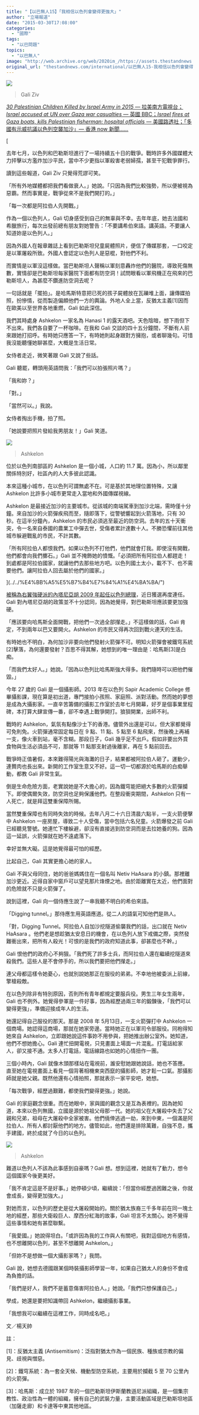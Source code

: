 ```yaml
---
title: "【以巴無人15】「我相信以色列會變得更強大」"
author: "立場報道"
date: "2015-03-30T17:08:00"
categories:
  - "國際"
tags:
  - "以巴問題"
topics:
  - "以巴無人"
image: "http://web.archive.org/web/2020im_/https://assets.thestandnews.com/media/photos/1001_bIyZI_E7jlf.png"
original_url: "thestandnews.com/international/以巴無人15-我相信以色列會變得更強大"
---
```

![](http://web.archive.org/web/2020im_/https://assets.thestandnews.com/media/photos/1001_bIyZI_E7jlf.png)
> Gali Ziv

[_30 Palestinian Children Killed by Israel Army in 2015_ _—_ 拉美南方電視台；_Israel accused at UN over Gaza war casualties_ _—_ 英國 BBC；_Israel fires at Gaza boats, kills Palestinian fisherman: hospital officials_ _—_ 美國路透社；「多國有示威抗議以色列空襲加沙」— 香港 now 新聞……](../../%E4%BB%A5%E5%B7%B4%E7%84%A1%E4%BA%BA/")

[

去年七月，以色列和巴勒斯坦進行了一場持續五十日的戰爭。戰時許多外國媒體大力抨擊以方濫炸加沙平民，當中不少更指以軍殺害老弱婦孺，甚至干犯戰爭罪行。

讀到這些報道，Gali Ziv 只覺得荒謬可笑。

「所有外地媒體都把我們看做衰人。」她說。「只因為我們比較強勢，所以便被視為惡霸。然而事實是，戰爭從來不是我們開打的。」

「每一次都是阿拉伯人先開戰。」

作為一個以色列人，Gali 切身感受到自己的無辜與不幸。去年年底，她去法國和希臘旅行，每次出發前總有朋友對她警告：「不要講希伯來語。講英語。不要讓人知道妳是以色列人。」

因為外國人在報章雜誌上看到巴勒斯坦兒童屍體照片，便信了傳媒那套，一口咬定是以軍屠殺所致。外國人會認定以色列人是惡棍，對他們不利。

而實情是以軍沒這樣做。當巴勒斯坦人聲稱以軍刻意轟炸他們的醫院，導致死傷無數，實情卻是巴勒斯坦每家醫院下面都有防空洞！試問眼看以軍飛機正在飛來的巴勒斯坦人，為甚麼不鑽進防空洞去呢？

一句話就是「擺拍」。是哈馬斯特意把已死的孩子屍體放在瓦礫堆上面，讓傳媒拍照，扮慘情，從而製造偏頗他們一方的輿論。外地人全上當，反猶太主義\[1\]因而在歐美以至世界各地重燃，Gali 如此深信。

我們其時處身 Ashkelon 一家名為 Hanasi 1 的露天酒吧。天色陰暗，想下雨但下不出來。我們各自要了一杯咖啡。在我和 Gali 交談的四十五分鐘間，不斷有人前來跟她打招呼。有時她只應答一下，有時她則起身跟對方擁抱，或者聊幾句。可惜我沒能聽懂她聊甚麼，大概是生活日常。

女侍者走近，微笑著跟 Gali 又說了些話。

Gali 聽罷，轉頭用英語問我：「我們可以拍張照片嗎？」

「我和妳？」

「對。」

「當然可以。」我說。

女侍者掏出手機，拍了照。

「她說要把照片發給我男朋友！」Gali 笑道。

![](http://web.archive.org/web/2020im_/https://assets.thestandnews.com/media/photos/1002_K7GT7_Yc7Sf.png)
> Ashkelon

位於以色列南部區的 Ashkelon 是一個小城，人口約 11.7 萬。因為小，所以鄰里關係特別好，社區內的人大多彼此認識。

本來這種小城市，在以色列可謂無處不在。可是基於其地理位置特殊，又讓 Ashkelon 比許多小城市更常走入當地和外國傳媒視線。

Ashkelon 是最接近加沙的主要城市。從該城的南端駕車到加沙北端，需時僅十分鐘。來自加沙的火箭彈疾飛而至，隨即落下，從警號響起到火箭落地，只有 30 秒。在這半分鐘內，Ashkelon 的市民必須逃至最近的防空洞。去年的五十天衝突，令一名來自泰國的農業工中彈去世，受傷者累計達數十人。不勝恐懼前往其他城市躲避戰亂的市民，不計其數。

「所有阿拉伯人都恨我們。如果以色列不打他們，他們就會打我。即使沒有開戰，他們都會向我們擲石。」Gali 並不掩飾她的憤慨。「必須把所有阿拉伯人都趕走！到處都是阿拉伯國家，就讓他們去那些地方吧。以色列國土太小，載不下、也不需要他們。讓阿拉伯人回去屬於他們的國家。」

](../../%E4%BB%A5%E5%B7%B4%E7%84%A1%E4%BA%BA/")

[被稱為右翼強硬派的內塔尼亞胡 2009 年起](../../%E4%BB%A5%E5%B7%B4%E7%84%A1%E4%BA%BA/")[任以色列總理](../../international/%E7%99%BD%E5%AE%AE%E6%96%A5%E5%85%A7%E5%A1%94%E5%B0%BC%E4%BA%9E%E8%83%A1%E9%A3%9F%E8%A8%80-%E6%8F%9A%E8%A8%80-%E9%87%8D%E6%96%B0%E5%AF%A9%E8%A6%96-%E7%BE%8E%E4%BB%A5%E9%97%9C%E4%BF%82/)，近日獲選再度連任。Gali 對內塔尼亞胡的政策並不十分認同，因為她覺得，對巴勒斯坦應該要更加強硬。

「應該要向哈馬斯全面開戰，把他們一次過全部攆走。」不這樣做的話，Gali 肯定，不到兩年以巴又要開火。Ashkelon 的市民又得再次回到戰火連天的生活。

有時她也不明白，為何加沙非要向他們發射火箭彈不可。明知火箭彈會被鐵穹系統\[2\]擊落，為何還要發射？百思不得其解，她想到的唯一理由是：哈馬斯\[3\]是白痴。

「而我們太好人。」她說。「因為以色列比哈馬斯強大得多。我們隨時可以把他們催毀。」

今年 27 歲的 Gali 是一個攝影師。2013 年在以色列 Sapir Academic College 修畢攝影課，現在算是初出道，專門接拍小孩照、家庭照、派對活動。然而她的夢想是成為大攝影家。一直辛苦籌備的攝影工作室於去年七月開幕，好歹是個事業里程碑，本打算大肆宣傳一番，卻不幸遇上戰爭開打。狼狽開業，出師不利。

戰時的 Ashkelon，氣氛有點像沙士下的香港。儘管外出還是可以，但大家都覺得可免則免。火箭彈通常固定每日在 9 點、11 點、5 點至 6 點飛來，然後晚上再補一支，像火車到站，毫不含糊。那段日子，Gali 幾乎足不出戶。假如非要出外買食物與生活必須品不可，那就等 11 點那支射過後離家，再在 5 點前回去。

戰爭時正值暑假，本來難得陽光與海灘的日子，結果都被阿拉伯人砸了。運動少，連贅肉也長出來。新開的工作室生意又不好。這一切一切都源於哈馬斯的白痴舉動，都教 Gali 非常生氣。

倒是生命危險方面，老實說她是不大擔心的，因為鐵穹能把絕大多數的火箭彈攔下。即使偶爾失效，防空洞也足夠保護他們。在整段衝突期間，Ashkelon 只有一人死亡，就是拜這雙重保障所賜。

當然雙重保障也有同時失效的時候。去年八月二十六日清晨六點半，一支火箭便擊中 Ashkelon 一座房屋，導致二十人受傷，當中包括六名兒童。火箭爆發之前 Gali 已經聽見警號。她連忙下樓躲避，卻沒有直接逃到防空洞而是去拉她養的狗。因為這一延誤，火箭彈就在她不遠處落下。

幸好並無大礙。這是她覺得最可怕的經歷。

比起自己，Gali 其實更擔心她的家人。

Gali 不與父母同住，她的爸爸媽媽住在一個名叫 Netiv HaAsara 的小鎮。那裡離加沙更近。近得自家中窗戶可以望見那片烽煙之地。由於距離實在太近，他們面對的危險就不只是火箭彈了。

說到這裡，Gali 向一個侍應生說了一串我聽不明白的希伯來語。

「Digging tunnel。」那侍應生用英語應道。從二人的語氣可知他們是熟人。

「對，Digging Tunnel。阿拉伯人自加沙挖隧道偷襲我們的話，出口就在 Netiv HaAsara 。他們老是想趁猶太安息日的機會，在以色列人放下戒備之際，突然發難衝出來，把所有人殺光！可恨的是我們的政府知道此事，卻甚麼也不幹。」

Gali 恨他們的政府心不夠狠。「我們死了許多士兵，而阿拉伯人還在繼續挖隧道來殺我們。這些人是不會停手的，所以我們要把他們攆走。」

連父母都這樣令她憂心，也就別說她那正在服役的弟弟。不幸地他被委派上前線，擎槍殺敵。

在以色列除非有特別原因，否則所有青年都規定要服兵役。男生三年女生兩年，Gali 也不例外。她覺得參軍是一件好事，因為經歷過兩三年的鍛鍊後，「我們可以變得更強」，準備迎接成年人的生活。

她還記得自己服役的那天。那是 2008 年 5月13日，一支火箭彈打中 Ashkelon 一個商場。她認得這商場，那就在她家旁邊。當時她正在以軍司令部服役。同袍得知她來自 Ashkelon，立即跟她說這件事妳不用參與，把她推出辦公室外。她知道，他們不想她擔心。Gali 連忙扭開電視，只見畫面上場面一片混亂。打電話給家人，卻又接不通。太多人打電話，電話線路也如她的心情扭作一團。

三個小時內，Gali 就像木頭那樣站在電視前，誰安慰她跟她說話，她也不答應。直至她在電視畫面上看見一個背著相機東突西竄的攝影師，她才鬆一口氣。那攝影師就是她父親。既然他還有心情拍照，那就表示一家平安吧，她想。

「每次戰爭，經歷過艱難，都使我們變得更強。」她說。

Gali 的家庭觀念很重。而在她眼中，家與國的觀念又是互為表裡的。因為她知道，本來以色列無國，立國是源於她祖父母那一代。她的祖父在大屠殺中失去了父親和兄弟，祖母在大屠殺中全家被害。他們僥倖逃過一劫，來到中東，一個滿是阿拉伯人、所有人都討厭他們的地方。儘管如此，他們還是排除萬難，自強不息，攜手建國，終於成就了今日的以色列。

![](http://web.archive.org/web/2020im_/https://assets.thestandnews.com/media/photos/1003_LYeO5_OwhDf.png)
> Ashkelon

難道以色列人不該為此事感到自豪嗎？Gali 想。想到這裡，她就有了動力，想令這個國家今後更美好。

「我不肯定這是不是好事。」她停頓少頃，繼續說：「但當你經歷過困難之後，你就會成長，變得更加強大。」

對她而言，以色列的歷史是從大屠殺開始的。關於猶太族裔三千多年前在同一塊土地的經歷，那些大衛殺巨人、摩西分紅海的故事，Gali 坦言不太關心。她不覺得這些事情和她有甚麼聯繫。

「我愛國。」她說得坦白。「或許因為我的工作與人有關吧，我對這個地方有感情，也不想離開以色列，甚至不想離開 Ashkelon。」

「但妳不是想做一個大攝影家嗎？」我問。

Gali 說，她想去德國跟某個時裝攝影師學習一年，如果自己猶太人的身份不會成為負擔的話。

「我們是好人，我們不是蓄意傷害阿拉伯人。」她說。「我們只想保護自己。」

學成，她還是要把知識帶回 Ashkelon，繼續攝影事業。

「我想我可以繼續在這裡工作，同時成名吧。」

文／楊天帥

註：

\[1\]：反猶太主義 (Antisemitism)：泛指對猶太作為一個民族、種族或宗教的偏見、歧視與憎惡。

\[2\]：鐵穹系統：為一套全天候、機動型防空系統，主要用於攔截 5 至 70 公里內的火箭彈。

\[3\]：哈馬斯：成立於 1987 年的一個巴勒斯坦伊斯蘭教遜尼派組織，是一個集宗教性、政治性為一體的組織，擁有自己的武裝力量，主要活動區域是巴勒斯坦地區（加薩走廊）和卡達等中東其他地區。